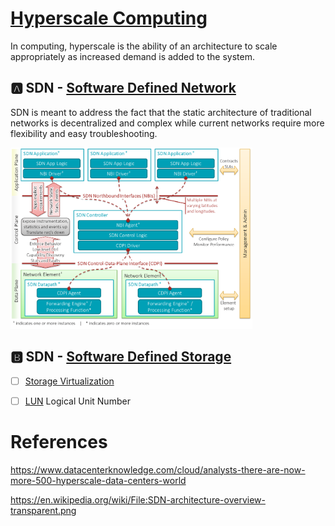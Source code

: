 # [Hyperscale Computing](https://en.wikipedia.org/wiki/Hyperscale_computing)

In computing, hyperscale is the ability of an architecture to scale appropriately as increased demand is added to the system.


## :a: SDN - [Software Defined Network](https://en.wikipedia.org/wiki/Software-defined_networking)

SDN is meant to address the fact that the static architecture of traditional networks is decentralized and complex while current networks require more flexibility and easy troubleshooting.

<img src="images/SDN-architecture-overview-transparent.png" witdth="837" height="290"></img>

## :b: SDN - [Software Defined Storage](https://en.wikipedia.org/wiki/Software-defined_storage)

- [ ] [Storage Virtualization](https://searchstorage.techtarget.com/definition/storage-virtualization)

- [ ] [LUN](https://en.wikipedia.org/wiki/Logical_unit_number) Logical Unit Number

# References

https://www.datacenterknowledge.com/cloud/analysts-there-are-now-more-500-hyperscale-data-centers-world

https://en.wikipedia.org/wiki/File:SDN-architecture-overview-transparent.png
